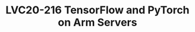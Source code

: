 ---
categories:
- lvc20
description: Interested in running Machine Learning workloads on Arm servers? Do you
  want to make the ML software stack faster on Arm? In this talk, the speaker will
  talk about status, roadmap, and areas of improvement when using TensorFlow and PyTorch
  on Arm servers. The speaker will also cover key open source projects - Eigen, OneDNN,
  ArmCL that aid in improving framework performance
image: /assets/images/featured-images/lvc20/LVC20-216.png
session_id: LVC20-216
session_room: DataCenter
session_slot:
  end_time: 2020-09-23 12:40
  start_time: 2020-09-23 12:15
session_speakers:
- speaker_bio: Ashok Bhat is a product manager in Arm&#39;s Development Solutions
    Group (DSG), looking after open-source compilers and machine learning SW stack
    on servers.
  speaker_company: Arm
  speaker_image: http://avatars.sched.co/7/cf/8935313/avatar.jpg.320x320px.jpg?bc2
  speaker_name: Ashok Bhat
  speaker_position: Product Manager, Arm
  speaker_role: speaker
session_track: Machine Learning/AI
tag: session
tags: Machine Learning/AI
title: LVC20-216 TensorFlow and PyTorch on Arm Servers
---